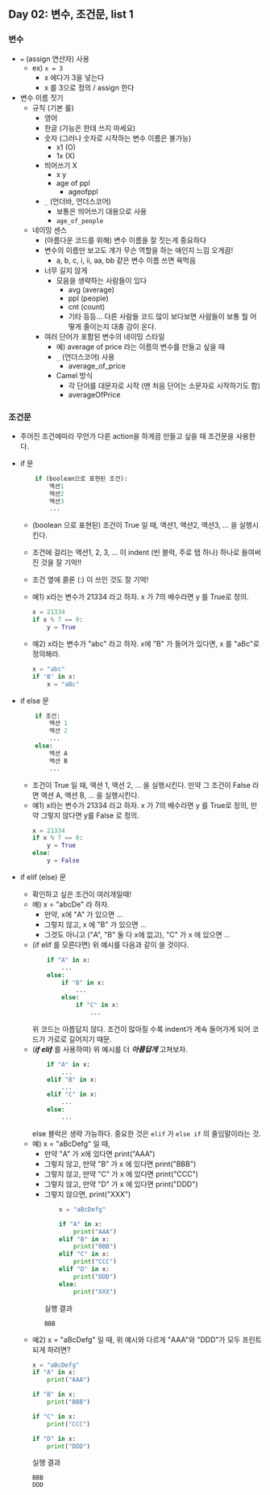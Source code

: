 ## Day 02: 변수, 조건문, list 1

### 변수
- `=` (assign 연산자) 사용
    - ex) `x = 3`
        - x 에다가 3을 넣는다 
        - x 를 3으로 정의 / assign 한다
- 변수 이름 짓기
    - 규칙 (기본 룰)
        - 영어
        - 한글 (가능은 한데 쓰지 마세요)
        - 숫자 (그러나 숫자로 시작하는 변수 이름은 불가능)
            - x1 (O)
            - 1x (X)
        - 띄어쓰기 X
            - x y
            - age of ppl
                - ageofppl
        - `_` (언더바, 언더스코어)
            - 보통은 띄어쓰기 대용으로 사용
            - `age_of_people`
    - 네이밍 센스
        - (아름다운 코드를 위해) 변수 이름을 잘 짓는게 중요하다
        - 변수의 이름만 보고도 걔가 무슨 역할을 하는 애인지 느낌 오게끔!
            - a, b, c, i, ii, aa, bb 같은 변수 이름 쓰면 욕먹음
        - 너무 길지 않게
            - 모음을 생략하는 사람들이 있다
                - avg (average)
                - ppl (people)
                - cnt (count)
                - 기타 등등... 다른 사람들 코드 많이 보다보면 사람들이 보통 뭘 어떻게 줄이는지 대충 감이 온다.
        - 여러 단어가 포함된 변수의 네이밍 스타일
            - 예) average of price 라는 이름의 변수를 만들고 싶을 때 
            - `_` (언더스코어) 사용
                - average_of_price
            - Camel 방식
                - 각 단어를 대문자로 시작 (맨 처음 단어는 소문자로 시작하기도 함) 
                - averageOfPrice
    
### 조건문
- 주어진 조건에따라 무언가 다른 action을 하게끔 만들고 싶을 때 조건문을 사용한다. 
- if 문
    ```python
        if (boolean으로 표현된 조건):
            액션1
            액션2
            액션3
            ...
    ```
    - (boolean 으로 표현된) 조건이 True 일 때, 액션1, 액션2, 액션3, ... 을 실행시킨다.
    - 조건에 걸리는 액션1, 2, 3, ... 이 indent (빈 블럭, 주로 탭 하나) 하나로 들여써진 것을 잘 기억!!
    - 조건 옆에 콜론 (:) 이 쓰인 것도 잘 기억!
    - 예1) x라는 변수가 21334 라고 하자. x 가 7의 배수라면 y 를 True로 정의.
        ```python
        x = 21334
        if x % 7 == 0:
            y = True
        ```
    
    - 예2) x라는 변수가 "abc" 라고 하자. x에 "B" 가 들어가 있다면, x 를 "aBc"로 정의해라. 
        ```python
        x = "abc"
        if 'B' in x:
            x = "aBc"
        ```
     
- if else 문
    ```python
        if 조건:
            액션 1
            액션 2
            ...
        else:
            액션 A
            액션 B
            ...
    ```
    - 조건이 True 일 때, 액션 1, 액션 2, ... 을 실행시킨다. 만약 그 조건이 False 라면 액션 A, 액션 B, ... 을 실행시킨다.
    - 예1) x라는 변수가 21334 라고 하자. x 가 7의 배수라면 y 를 True로 정의, 만약 그렇지 않다면 y를 False 로 정의.
        ```python
        x = 21334
        if x % 7 == 0:
            y = True
        else:
            y = False
        ```

-  if elif (else) 문
    - 확인하고 싶은 조건이 여러개일때!
    - 예) x = "abcDe" 라 하자.
        - 만약, x에 "A" 가 있으면 ...
        - 그렇지 않고, x 에 "B" 가 있으면 ...
        - 그것도 아니고 ("A", "B" 둘 다 x에 없고), "C" 가 x 에 있으면 ...
    - (if elif 를 모른다면) 위 예시를 다음과 같이 쓸 것이다.
        ```python
            if "A" in x:
                ...
            else:
                if "B" in x:
                    ...
                else:
                    if "C" in x:
                        ...
        ```
        위 코드는 아름답지 않다. 조건이 많아질 수록 indent가 계속 들어가게 되어 코드가 가로로 길어지기 때문.
    - (***if elif*** 를 사용하여) 위 예시를 더 ***아름답게*** 고쳐보자.
        ```python
            if "A" in x:
                ...
            elif "B" in x:
                ... 
            elif "C" in x:
                ...
            else:
                ...
        ```
        else 블럭은 생략 가능하다. 중요한 것은 `elif` 가 `else if` 의 줄임말이라는 것.
    - 예) x = "aBcDefg" 일 때, 
        - 만약 "A" 가 x에 있다면 print("AAA")
        - 그렇지 않고, 만약 "B" 가 x 에 있다면 print("BBB")
        - 그렇지 않고, 만약 "C" 가 x 에 있다면 print("CCC")
        - 그렇지 않고, 만약 "D" 가 x 에 있다면 print("DDD")
        - 그렇지 않으면, print("XXX")
            ```python
                x = "aBcDefg"
          
                if "A" in x:
                    print("AAA")
                elif "B" in x:
                    print("BBB")    
                elif "C" in x:
                    print("CCC")
                elif "D" in x:
                    print("DDD")
                else:
                    print("XXX")
            ```
            실행 결과
            ```
            BBB
            ```
    - 예2) x = "aBcDefg" 일 때, 위 예시와 다르게 "AAA"와 "DDD"가 모두 프린트 되게 하려면?
        ```python
        x = "aBcDefg"
        if "A" in x:
            print("AAA")
        
        if "B" in x:
            print("BBB")    
        
        if "C" in x:
            print("CCC")
        
        if "D" in x:
            print("DDD")
        ```
        실행 결과
        ```
        BBB
        DDD
        ```
    
